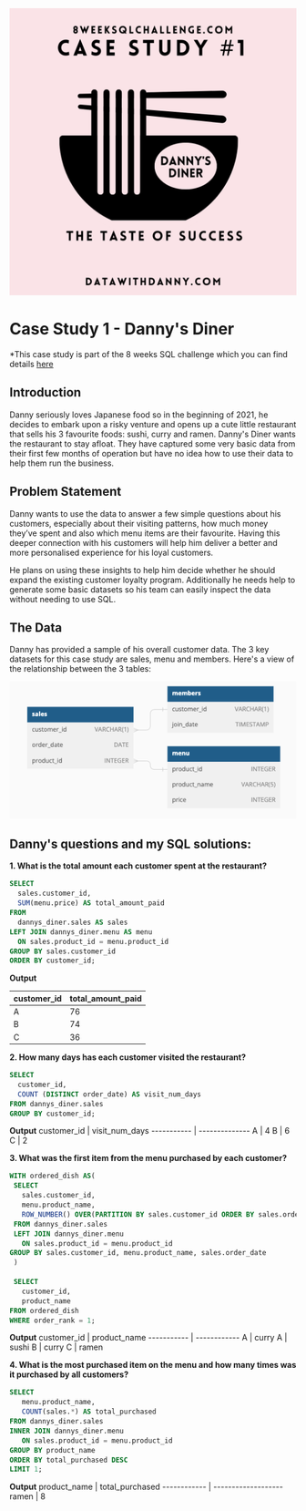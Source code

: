 ![Logo](DannysDinerLogo.png)

# Case Study 1 - Danny's Diner
*This case study is part of the 8 weeks SQL challenge which you can find details [here](https://8weeksqlchallenge.com/)

## Introduction
Danny seriously loves Japanese food so in the beginning of 2021, he decides to embark upon a risky venture and opens up a cute little restaurant that sells his 3 favourite foods: sushi, curry and ramen. Danny's Diner wants the restaurant to stay afloat. They have captured some very basic data from their first few months of operation but have no idea how to use their data to help them run the business.

## Problem Statement
Danny wants to use the data to answer a few simple questions about his customers, especially about their visiting patterns, how much money they’ve spent and also which menu items are their favourite. Having this deeper connection with his customers will help him deliver a better and more personalised experience for his loyal customers.

He plans on using these insights to help him decide whether he should expand the existing customer loyalty program.  Additionally he needs help to generate some basic datasets so his team can easily inspect the data without needing to use SQL.

## The Data
Danny has provided a sample of his overall customer data. The 3 key datasets for this case study are sales, menu and members. Here's a view of the relationship between the 3 tables:


![Data ERD](DannysDinerERD.png)

## Danny's questions and my SQL solutions:

**1. What is the total amount each customer spent at the restaurant?**

```sql
SELECT
  sales.customer_id,
  SUM(menu.price) AS total_amount_paid
FROM
  dannys_diner.sales AS sales
LEFT JOIN dannys_diner.menu AS menu
  ON sales.product_id = menu.product_id
GROUP BY sales.customer_id
ORDER BY customer_id;
```
**Output**

customer_id | total_amount_paid
----------- | ------------
A           | 76
B           | 74
C           | 36

**2. How many days has each customer visited the restaurant?** 

```sql
SELECT
  customer_id,
  COUNT (DISTINCT order_date) AS visit_num_days
FROM dannys_diner.sales
GROUP BY customer_id;
 ```
 **Output**
 customer_id | visit_num_days
----------- | --------------
A           | 4
B           | 6
C           | 2

**3. What was the first item from the menu purchased by each customer?**  

```sql
WITH ordered_dish AS( 
 SELECT
   sales.customer_id,
   menu.product_name,
   ROW_NUMBER() OVER(PARTITION BY sales.customer_id ORDER BY sales.order_date) AS order_rank
 FROM dannys_diner.sales
 LEFT JOIN dannys_diner.menu
   ON sales.product_id = menu.product_id
GROUP BY sales.customer_id, menu.product_name, sales.order_date
 )
 
 SELECT
   customer_id,
   product_name
FROM ordered_dish
WHERE order_rank = 1;
```
**Output**
customer_id | product_name
----------- | ------------
A           | curry
A           | sushi
B           | curry
C           | ramen

**4. What is the most purchased item on the menu and how many times was it purchased by all customers?** 

```sql
SELECT
   menu.product_name,
   COUNT(sales.*) AS total_purchased
FROM dannys_diner.sales
INNER JOIN dannys_diner.menu
   ON sales.product_id = menu.product_id
GROUP BY product_name
ORDER BY total_purchased DESC
LIMIT 1;
```
**Output**
product_name | total_purchased
------------ | -------------------
ramen        | 8

